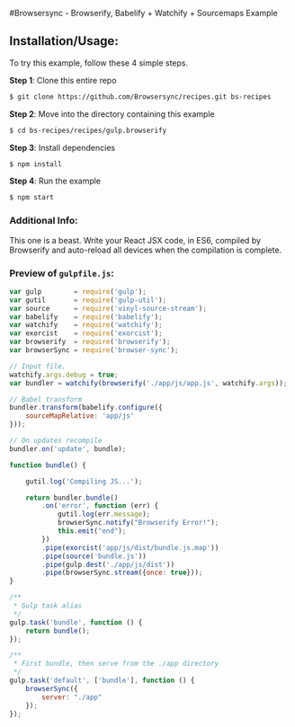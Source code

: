 #Browsersync - Browserify, Babelify + Watchify + Sourcemaps Example

## Installation/Usage:

To try this example, follow these 4 simple steps. 

**Step 1**: Clone this entire repo
```bash
$ git clone https://github.com/Browsersync/recipes.git bs-recipes
```

**Step 2**: Move into the directory containing this example
```bash
$ cd bs-recipes/recipes/gulp.browserify
```

**Step 3**: Install dependencies
```bash
$ npm install
```

**Step 4**: Run the example
```bash
$ npm start
```

### Additional Info:



This one is a beast. Write your React JSX code, in ES6, compiled by Browserify and auto-reload all devices
when the compilation is complete.

### Preview of `gulpfile.js`:
```js
var gulp        = require('gulp');
var gutil       = require('gulp-util');
var source      = require('vinyl-source-stream');
var babelify    = require('babelify');
var watchify    = require('watchify');
var exorcist    = require('exorcist');
var browserify  = require('browserify');
var browserSync = require('browser-sync');

// Input file.
watchify.args.debug = true;
var bundler = watchify(browserify('./app/js/app.js', watchify.args));

// Babel transform
bundler.transform(babelify.configure({
    sourceMapRelative: 'app/js'
}));

// On updates recompile
bundler.on('update', bundle);

function bundle() {

    gutil.log('Compiling JS...');

    return bundler.bundle()
        .on('error', function (err) {
            gutil.log(err.message);
            browserSync.notify("Browserify Error!");
            this.emit("end");
        })
        .pipe(exorcist('app/js/dist/bundle.js.map'))
        .pipe(source('bundle.js'))
        .pipe(gulp.dest('./app/js/dist'))
        .pipe(browserSync.stream({once: true}));
}

/**
 * Gulp task alias
 */
gulp.task('bundle', function () {
    return bundle();
});

/**
 * First bundle, then serve from the ./app directory
 */
gulp.task('default', ['bundle'], function () {
    browserSync({
        server: "./app"
    });
});
```

